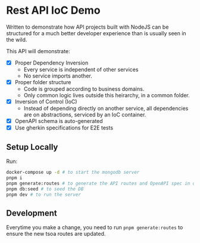 # Rest API IoC Demo

Written to demonstrate how API projects built with NodeJS can be structured for a much better developer experience than is usually seen in the wild.

This API will demonstrate:

- [x] Proper Dependency Inversion
  - Every service is independent of other services
  - No service imports another.
- [x] Proper folder structure
  - Code is grouped according to business domains. 
  - Only common logic lives outside this heirarchy, in a common folder.
- [x] Inversion of Control (IoC)
  - Instead of depending directly on another service, all dependencies are on abstractions, serviced by an IoC container.
- [x] OpenAPI schema is auto-generated
- [x] Use gherkin specifications for E2E tests

## Setup Locally

Run:

```sh
docker-compose up -d # to start the mongodb server
pnpm i
pnpm generate:routes # to generate the API routes and OpenAPI spec in dist/swagger.json
pnpm db:seed # to seed the DB
pnpm dev # to run the server
```

## Development

Everytime you make a change, you need to run `pnpm generate:routes` to ensure the new tsoa routes are updated.
